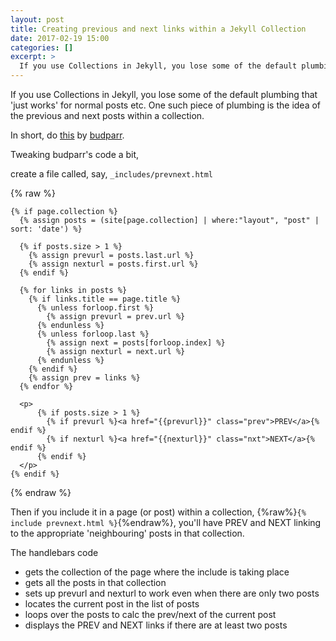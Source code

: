 ```yaml
---
layout: post
title: Creating previous and next links within a Jekyll Collection
date: 2017-02-19 15:00
categories: []
excerpt: >
  If you use Collections in Jekyll, you lose some of the default plumbing that 'just works' for normal posts etc. One such piece of plumbing is the idea of the previous and next posts within a collection.
---
```

If you use Collections in Jekyll, you lose some of the default plumbing that 'just works' for normal posts etc. One such piece of plumbing is the idea of the previous and next posts within a collection.

In short, do [this](https://gist.github.com/budparr/3e637e575471401d01ec) by [budparr](https://gist.github.com/budparr).

Tweaking budparr's code a bit,

create a file called, say, `_includes/prevnext.html`

{% raw %}
```jekyll
{% if page.collection %}
  {% assign posts = (site[page.collection] | where:"layout", "post" | sort: 'date') %}

  {% if posts.size > 1 %}
    {% assign prevurl = posts.last.url %}
    {% assign nexturl = posts.first.url %}
  {% endif %}

  {% for links in posts %}
    {% if links.title == page.title %}
      {% unless forloop.first %}
        {% assign prevurl = prev.url %}
      {% endunless %}
      {% unless forloop.last %}
        {% assign next = posts[forloop.index] %}
        {% assign nexturl = next.url %}
      {% endunless %}
    {% endif %}
    {% assign prev = links %}
  {% endfor %}

  <p>
      {% if posts.size > 1 %}
        {% if prevurl %}<a href="{{prevurl}}" class="prev">PREV</a>{% endif %}
        {% if nexturl %}<a href="{{nexturl}}" class="nxt">NEXT</a>{% endif %}
      {% endif %}
  </p>
{% endif %}

```
{% endraw %}

Then if you include it in a page (or post) within a collection, {%raw%}`{% include prevnext.html %}`{%endraw%}, you'll have PREV and NEXT linking to the appropriate 'neighbouring' posts in that collection.

The handlebars code
* gets the collection of the page where the include is taking place
* gets all the posts in that collection
* sets up prevurl and nexturl to work even when there are only two posts
* locates the current post in the list of posts
* loops over the posts to calc the prev/next of the current post
* displays the PREV and NEXT links if there are at least two posts
